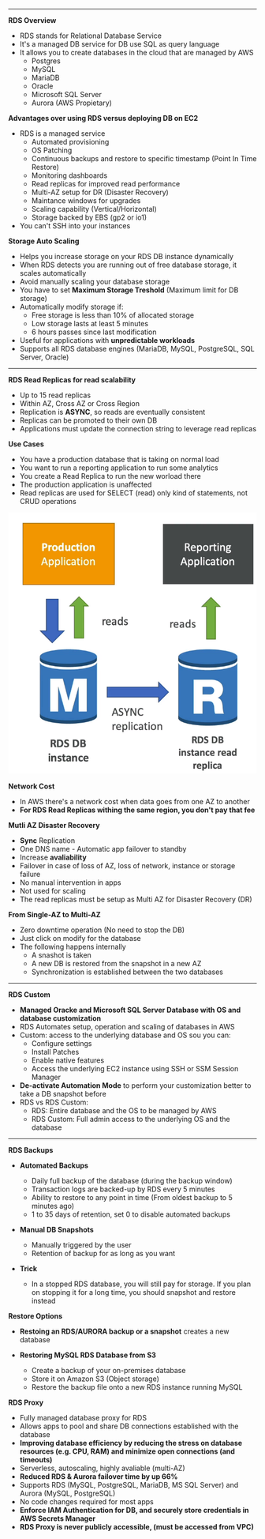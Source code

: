 ****
**RDS Overview**

* RDS stands for Relational Database Service
* It's a managed DB service for DB use SQL as query language
* It allows you to create databases in the cloud that are managed by AWS
    * Postgres
    * MySQL
    * MariaDB
    * Oracle
    * Microsoft SQL Server
    * Aurora (AWS Propietary)

**Advantages over using RDS versus deploying DB on EC2**

* RDS is a managed service
  * Automated provisioning
  * OS Patching
  * Continuous backups and restore to specific timestamp (Point In Time Restore)
  * Monitoring dashboards
  * Read replicas for improved read performance
  * Multi-AZ setup for DR (Disaster Recovery)
  * Maintance windows for upgrades
  * Scaling capability (Vertical/Horizontal)
  * Storage backed by EBS (gp2 or io1)
* You can't SSH into your instances
    
**Storage Auto Scaling**

* Helps you increase storage on your RDS DB instance dynamically
* When RDS detects you are running out of free database storage, it scales automatically
* Avoid manually scaling your database storage
* You have to set **Maximum Storage Treshold** (Maximum limit for DB storage)
* Automatically modify storage if:
  * Free storage is less than 10% of allocated storage
  * Low storage lasts at least 5 minutes
  * 6 hours passes since last modification  
* Useful for applications with **unpredictable workloads**
* Supports all RDS database engines (MariaDB, MySQL, PostgreSQL, SQL Server, Oracle)
****

**RDS Read Replicas for read scalability**

* Up to 15 read replicas
* Within AZ, Cross AZ or Cross Region
* Replication is **ASYNC**, so reads are eventually consistent
* Replicas can be promoted to their own DB
* Applications must update the connection string to leverage read replicas

**Use Cases**

* You have a production database that is taking on normal load
* You want to run a reporting application to run some analytics
* You create a Read Replica to run the new worload there
* The production application is unaffected
* Read replicas are used for SELECT (read) only kind of statements, not CRUD operations

![Use Cases](./images/rds-use-case.png)

**Network Cost**

* In AWS there's a network cost when data goes from one AZ to another
* **For RDS Read Replicas withing the same region, you don't pay that fee**

**Mutli AZ Disaster Recovery**

* **Sync** Replication
* One DNS name - Automatic app failover to standby
* Increase **avaliability**
* Failover in case of loss of AZ, loss of network, instance or storage failure
* No manual intervention in apps
* Not used for scaling
* The read replicas must be setup as Multi AZ for Disaster Recovery (DR)

**From Single-AZ to Multi-AZ**

* Zero downtime operation (No need to stop the DB)
* Just click on modify for the database
* The following happens internally
  * A snashot is taken
  * A new DB is restored from the snapshot in a new AZ
  * Synchronization is established between the two databases
**** 

**RDS Custom**

* **Managed Oracke and Microsoft SQL Server Database with OS and database customization**
* RDS Automates setup, operation and scaling of databases in AWS
* Custom: access to the underlying database and OS sou you can:
  * Configure settings
  * Install Patches
  * Enable native features
  * Access the underlying EC2 instance using SSH or SSM Session Manager
* **De-activate Automation Mode** to perform your customization better to take a DB snapshot before
* RDS vs RDS Custom:
  * RDS: Entire database and the OS to be managed by AWS
  * RDS Custom: Full admin access to the underlying OS and the database
**** 

**RDS Backups**

* **Automated Backups**
  * Daily full backup of the database (during the backup window)
  * Transaction logs are backed-up by RDS every 5 minutes
  * Ability to restore to any point in time (From oldest backup to 5 minutes ago)
  * 1 to 35 days of retention, set 0 to disable automated backups
* **Manual DB Snapshots**
  * Manually triggered by the user
  * Retention of backup for as long as you want

* **Trick** 
  * In a stopped RDS database, you will still pay for storage. If you plan on stopping it for a long time, you should snapshot and restore instead 

**Restore Options**

* **Restoing an RDS/AURORA backup or a snapshot** creates a new database

* **Restoring MySQL RDS Database from S3**
  * Create a backup of your on-premises database
  * Store it on Amazon S3 (Object storage)
  * Restore the backup file onto a new RDS instance running MySQL

**RDS Proxy**

* Fully managed database proxy for RDS
* Allows apps to pool and share DB connections established with the database
* **Improving database efficiency by reducing the stress on database resources (e.g. CPU, RAM) and minimize open connections (and timeouts)**
* Serverless, autoscaling, highly avaliable (multi-AZ)
* **Reduced RDS & Aurora failover time by up 66%**
* Supports RDS (MySQL, PostgreSQL, MariaDB, MS SQL Server) and Aurora (MySQL, PostgreSQL)
* No code changes required for most apps
* **Enforce IAM Authentication for DB, and securely store credentials in AWS Secrets Manager**
* **RDS Proxy is never publicly accessible, (must be accessed from VPC)**